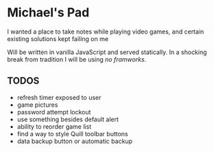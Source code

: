 # Michael's Pad

I wanted a place to take notes while playing video games, and certain existing solutions kept failing on me

Will be written in vanilla JavaScript and served statically. In a shocking break from tradition I will be using _no framworks_.

## TODOS
* refresh timer exposed to user
* game pictures
* password attempt lockout
* use something besides default alert
* ability to reorder game list
* find a way to style Quill toolbar buttons
* data backup button or automatic backup
